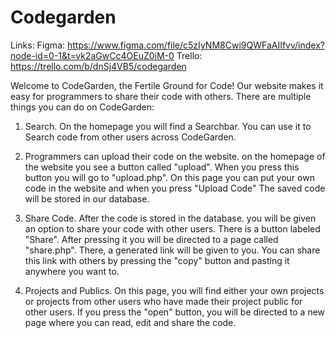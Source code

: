 # Codegarden

Links:
Figma: https://www.figma.com/file/c5zIyNM8Cwi9QWFaAIIfvv/index?node-id=0-1&t=vk2aGwCc4OEuZ0iM-0
Trello: https://trello.com/b/dnSj4VB5/codegarden

Welcome to CodeGarden, the Fertile Ground for Code! Our website makes it easy for programmers to share their code with others. There are multiple things you can do on CodeGarden:

1. Search. On the homepage you will find a Searchbar. You can use it to Search code from other users across CodeGarden. 

2. Programmers can upload their code on the website. on the homepage of the website you see a button called "upload". When you press this button you will go to "upload.php". On this page you can put your own code in the website and when you press "Upload Code" The saved code will be stored in our database.

3. Share Code. After the code is stored in the database. you will be given an option to share your code with other users. There is a button labeled "Share". After pressing it you will be directed to a page called "share.php". There, a generated link will be given to you. You can share this link with others by pressing the "copy" button and pasting it anywhere you want to.

3. Projects and Publics. On this page, you will find either your own projects or projects from other users who have made their project public for other users. If you press the "open" button, you will be directed to a new page where you can read, edit and share the code. 